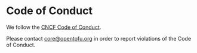 # Code of Conduct

We follow the [CNCF Code of Conduct](https://github.com/cncf/foundation/blob/main/code-of-conduct.md).

<!-- TODO: Decide who will handle Code of Conduct reports and replace [INSERT EMAIL ADDRESS]
    with an email address in the paragraph below. We recommend using a mailing list to handle reports.
    If your project isn't prepared to handle reports, remove the project email address and just have
    reporters send to conduct@cncf.io.
-->
Please contact core@opentofu.org in order to report violations of the Code of Conduct.
